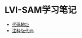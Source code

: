 # LVI-SAM学习笔记
* [代码地址](https://github.com/TixiaoShan/LVI-SAM)
* [注释版代码](https://github.com/kvlton/LVI-SAM)
